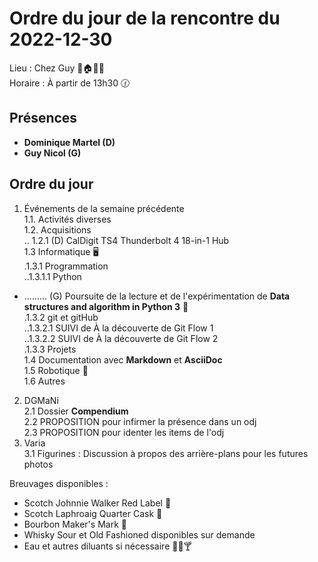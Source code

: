 # Ordre du jour de la rencontre du 2022-12-30
Lieu :    Chez Guy 🎄🏠🌳🌲  
Horaire : À partir de 13h30 🕜  
## Présences
* **Dominique Martel (D)**  
* **Guy Nicol (G)**

## Ordre du jour
1. Événements de la semaine précédente  
1.1.  Activités diverses  
1.2.  Acquisitions  
.. 1.2.1 (D) CalDigit TS4 Thunderbolt 4 18-in-1 Hub  
1.3 Informatique 🖥  
.1.3.1 Programmation  
..1.3.1.1 Python
- ......... (G) Poursuite de la lecture et de l'expérimentation de **Data structures and algorithm in Python 3** 📖  
.1.3.2 git et gitHub  
..1.3.2.1 SUIVI de À la découverte de Git Flow 1  
..1.3.2.2 SUIVI de À la découverte de Git Flow 2  
.1.3.3 Projets  
1.4 Documentation avec **Markdown** et **AsciiDoc**  
1.5 Robotique 🤖  
1.6 Autres  
2. DGMaNi  
 2.1 Dossier **Compendium**  
 2.2 PROPOSITION pour infirmer la présence dans un odj  
 2.3 PROPOSITION pour identer les items de l'odj  
3. Varia  
 3.1 Figurines : Discussion à propos des arrière-plans pour les futures photos


Breuvages disponibles :
  * Scotch Johnnie Walker Red Label 🥃
  * Scotch Laphroaig Quarter Cask 🥃
  * Bourbon Maker's Mark 🥃
  * Whisky Sour et Old Fashioned disponibles sur demande
  * Eau et autres diluants si nécessaire 🍶🍺🍸
  
  

